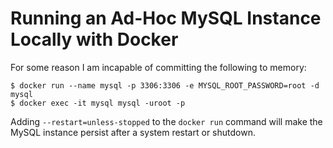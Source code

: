 <!---
# This file is distributed under the Creative Commons Attribution 4.0
# International License. To view a copy of this license, please visit
# <http://creativecommons.org/licenses/by/4.0/>.

collections:
  - 'docker'
  - 'notes'
git: '$Metadata$'
twigTemplate: .templates/base-note.html.twig
--->

Running an Ad-Hoc MySQL Instance Locally with Docker
====================================================

For some reason I am incapable of committing the following to memory:

``` shell
$ docker run --name mysql -p 3306:3306 -e MYSQL_ROOT_PASSWORD=root -d mysql
$ docker exec -it mysql mysql -uroot -p
```

Adding `--restart=unless-stopped` to the `docker run` command will make
the MySQL instance persist after a system restart or shutdown.
